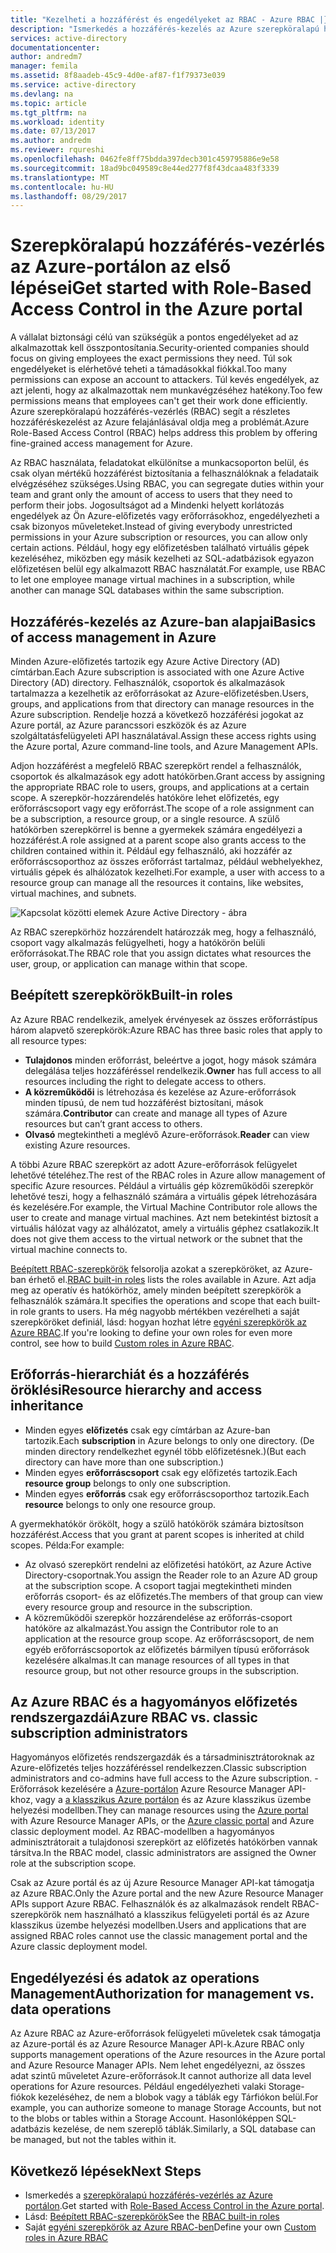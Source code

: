 ```yaml
---
title: "Kezelheti a hozzáférést és engedélyeket az RBAC - Azure RBAC |} Microsoft Docs"
description: "Ismerkedés a hozzáférés-kezelés az Azure szerepköralapú hozzáférés-vezérlés az Azure portálon. Szerepkör-hozzárendelésekkel adhat meg engedélyeket a címtárában."
services: active-directory
documentationcenter: 
author: andredm7
manager: femila
ms.assetid: 8f8aadeb-45c9-4d0e-af87-f1f79373e039
ms.service: active-directory
ms.devlang: na
ms.topic: article
ms.tgt_pltfrm: na
ms.workload: identity
ms.date: 07/13/2017
ms.author: andredm
ms.reviewer: rqureshi
ms.openlocfilehash: 0462fe8ff75bdda397decb301c459795886e9e58
ms.sourcegitcommit: 18ad9bc049589c8e44ed277f8f43dcaa483f3339
ms.translationtype: MT
ms.contentlocale: hu-HU
ms.lasthandoff: 08/29/2017
---
```

# <a name="get-started-with-role-based-access-control-in-the-azure-portal"></a><span data-ttu-id="f0c3b-104">Szerepköralapú hozzáférés-vezérlés az Azure-portálon az első lépései</span><span class="sxs-lookup"><span data-stu-id="f0c3b-104">Get started with Role-Based Access Control in the Azure portal</span></span>
<span data-ttu-id="f0c3b-105">A vállalat biztonsági célú van szükségük a pontos engedélyeket ad az alkalmazottak kell összpontosítania.</span><span class="sxs-lookup"><span data-stu-id="f0c3b-105">Security-oriented companies should focus on giving employees the exact permissions they need.</span></span> <span data-ttu-id="f0c3b-106">Túl sok engedélyeket is elérhetővé teheti a támadásokkal fiókkal.</span><span class="sxs-lookup"><span data-stu-id="f0c3b-106">Too many permissions can expose an account to attackers.</span></span> <span data-ttu-id="f0c3b-107">Túl kevés engedélyek, az azt jelenti, hogy az alkalmazottak nem munkavégzéséhez hatékony.</span><span class="sxs-lookup"><span data-stu-id="f0c3b-107">Too few permissions means that employees can't get their work done efficiently.</span></span> <span data-ttu-id="f0c3b-108">Azure szerepköralapú hozzáférés-vezérlés (RBAC) segít a részletes hozzáféréskezelést az Azure felajánlásával oldja meg a problémát.</span><span class="sxs-lookup"><span data-stu-id="f0c3b-108">Azure Role-Based Access Control (RBAC) helps address this problem by offering fine-grained access management for Azure.</span></span>

<span data-ttu-id="f0c3b-109">Az RBAC használata, feladatokat elkülönítse a munkacsoporton belül, és csak olyan mértékű hozzáférést biztosítania a felhasználóknak a feladataik elvégzéséhez szükséges.</span><span class="sxs-lookup"><span data-stu-id="f0c3b-109">Using RBAC, you can segregate duties within your team and grant only the amount of access to users that they need to perform their jobs.</span></span> <span data-ttu-id="f0c3b-110">Jogosultságot ad a Mindenki helyett korlátozás engedélyek az Ön Azure-előfizetés vagy erőforrásokhoz, engedélyezheti a csak bizonyos műveleteket.</span><span class="sxs-lookup"><span data-stu-id="f0c3b-110">Instead of giving everybody unrestricted permissions in your Azure subscription or resources, you can allow only certain actions.</span></span> <span data-ttu-id="f0c3b-111">Például, hogy egy előfizetésben található virtuális gépek kezeléséhez, miközben egy másik kezelheti az SQL-adatbázisok egyazon előfizetésen belül egy alkalmazott RBAC használatát.</span><span class="sxs-lookup"><span data-stu-id="f0c3b-111">For example, use RBAC to let one employee manage virtual machines in a subscription, while another can manage SQL databases within the same subscription.</span></span>

## <a name="basics-of-access-management-in-azure"></a><span data-ttu-id="f0c3b-112">Hozzáférés-kezelés az Azure-ban alapjai</span><span class="sxs-lookup"><span data-stu-id="f0c3b-112">Basics of access management in Azure</span></span>
<span data-ttu-id="f0c3b-113">Minden Azure-előfizetés tartozik egy Azure Active Directory (AD) címtárban.</span><span class="sxs-lookup"><span data-stu-id="f0c3b-113">Each Azure subscription is associated with one Azure Active Directory (AD) directory.</span></span> <span data-ttu-id="f0c3b-114">Felhasználók, csoportok és alkalmazások tartalmazza a kezelhetik az erőforrásokat az Azure-előfizetésben.</span><span class="sxs-lookup"><span data-stu-id="f0c3b-114">Users, groups, and applications from that directory can manage resources in the Azure subscription.</span></span> <span data-ttu-id="f0c3b-115">Rendelje hozzá a következő hozzáférési jogokat az Azure portál, az Azure parancssori eszközök és az Azure szolgáltatásfelügyeleti API használatával.</span><span class="sxs-lookup"><span data-stu-id="f0c3b-115">Assign these access rights using the Azure portal, Azure command-line tools, and Azure Management APIs.</span></span>

<span data-ttu-id="f0c3b-116">Adjon hozzáférést a megfelelő RBAC szerepkört rendel a felhasználók, csoportok és alkalmazások egy adott hatókörben.</span><span class="sxs-lookup"><span data-stu-id="f0c3b-116">Grant access by assigning the appropriate RBAC role to users, groups, and applications at a certain scope.</span></span> <span data-ttu-id="f0c3b-117">A szerepkör-hozzárendelés hatóköre lehet előfizetés, egy erőforráscsoport vagy egy erőforrást.</span><span class="sxs-lookup"><span data-stu-id="f0c3b-117">The scope of a role assignment can be a subscription, a resource group, or a single resource.</span></span> <span data-ttu-id="f0c3b-118">A szülő hatókörben szerepkörrel is benne a gyermekek számára engedélyezi a hozzáférést.</span><span class="sxs-lookup"><span data-stu-id="f0c3b-118">A role assigned at a parent scope also grants access to the children contained within it.</span></span> <span data-ttu-id="f0c3b-119">Például egy felhasználó, aki hozzáfér az erőforráscsoporthoz az összes erőforrást tartalmaz, például webhelyekhez, virtuális gépek és alhálózatok kezelheti.</span><span class="sxs-lookup"><span data-stu-id="f0c3b-119">For example, a user with access to a resource group can manage all the resources it contains, like websites, virtual machines, and subnets.</span></span>

![Kapcsolat közötti elemek Azure Active Directory - ábra](./media/role-based-access-control-what-is/rbac_aad.png)

<span data-ttu-id="f0c3b-121">Az RBAC szerepkörhöz hozzárendelt határozzák meg, hogy a felhasználó, csoport vagy alkalmazás felügyelheti, hogy a hatókörön belüli erőforrásokat.</span><span class="sxs-lookup"><span data-stu-id="f0c3b-121">The RBAC role that you assign dictates what resources the user, group, or application can manage within that scope.</span></span>

## <a name="built-in-roles"></a><span data-ttu-id="f0c3b-122">Beépített szerepkörök</span><span class="sxs-lookup"><span data-stu-id="f0c3b-122">Built-in roles</span></span>
<span data-ttu-id="f0c3b-123">Az Azure RBAC rendelkezik, amelyek érvényesek az összes erőforrástípus három alapvető szerepkörök:</span><span class="sxs-lookup"><span data-stu-id="f0c3b-123">Azure RBAC has three basic roles that apply to all resource types:</span></span>

* <span data-ttu-id="f0c3b-124">**Tulajdonos** minden erőforrást, beleértve a jogot, hogy mások számára delegálása teljes hozzáféréssel rendelkezik.</span><span class="sxs-lookup"><span data-stu-id="f0c3b-124">**Owner** has full access to all resources including the right to delegate access to others.</span></span>
* <span data-ttu-id="f0c3b-125">**A közreműködői** is létrehozása és kezelése az Azure-erőforrások minden típusú, de nem tud hozzáférést biztosítani, mások számára.</span><span class="sxs-lookup"><span data-stu-id="f0c3b-125">**Contributor** can create and manage all types of Azure resources but can’t grant access to others.</span></span>
* <span data-ttu-id="f0c3b-126">**Olvasó** megtekintheti a meglévő Azure-erőforrások.</span><span class="sxs-lookup"><span data-stu-id="f0c3b-126">**Reader** can view existing Azure resources.</span></span>

<span data-ttu-id="f0c3b-127">A többi Azure RBAC szerepkört az adott Azure-erőforrások felügyelet lehetővé tételéhez.</span><span class="sxs-lookup"><span data-stu-id="f0c3b-127">The rest of the RBAC roles in Azure allow management of specific Azure resources.</span></span> <span data-ttu-id="f0c3b-128">Például a virtuális gép közreműködői szerepkör lehetővé teszi, hogy a felhasználó számára a virtuális gépek létrehozására és kezelésére.</span><span class="sxs-lookup"><span data-stu-id="f0c3b-128">For example, the Virtual Machine Contributor role allows the user to create and manage virtual machines.</span></span> <span data-ttu-id="f0c3b-129">Azt nem betekintést biztosít a virtuális hálózat vagy az alhálózatot, amely a virtuális géphez csatlakozik.</span><span class="sxs-lookup"><span data-stu-id="f0c3b-129">It does not give them access to the virtual network or the subnet that the virtual machine connects to.</span></span> 

<span data-ttu-id="f0c3b-130">[Beépített RBAC-szerepkörök](role-based-access-built-in-roles.md) felsorolja azokat a szerepköröket, az Azure-ban érhető el.</span><span class="sxs-lookup"><span data-stu-id="f0c3b-130">[RBAC built-in roles](role-based-access-built-in-roles.md) lists the roles available in Azure.</span></span> <span data-ttu-id="f0c3b-131">Azt adja meg az operatív és hatókörhöz, amely minden beépített szerepkörök a felhasználók számára.</span><span class="sxs-lookup"><span data-stu-id="f0c3b-131">It specifies the operations and scope that each built-in role grants to users.</span></span> <span data-ttu-id="f0c3b-132">Ha még nagyobb mértékben vezérelheti a saját szerepköröket definiál, lásd: hogyan hozhat létre [egyéni szerepkörök az Azure RBAC](role-based-access-control-custom-roles.md).</span><span class="sxs-lookup"><span data-stu-id="f0c3b-132">If you're looking to define your own roles for even more control, see how to build [Custom roles in Azure RBAC](role-based-access-control-custom-roles.md).</span></span>

## <a name="resource-hierarchy-and-access-inheritance"></a><span data-ttu-id="f0c3b-133">Erőforrás-hierarchiát és a hozzáférés öröklési</span><span class="sxs-lookup"><span data-stu-id="f0c3b-133">Resource hierarchy and access inheritance</span></span>
* <span data-ttu-id="f0c3b-134">Minden egyes **előfizetés** csak egy címtárban az Azure-ban tartozik.</span><span class="sxs-lookup"><span data-stu-id="f0c3b-134">Each **subscription** in Azure belongs to only one directory.</span></span> <span data-ttu-id="f0c3b-135">(De minden directory rendelkezhet egynél több előfizetésnek.)</span><span class="sxs-lookup"><span data-stu-id="f0c3b-135">(But each directory can have more than one subscription.)</span></span>
* <span data-ttu-id="f0c3b-136">Minden egyes **erőforráscsoport** csak egy előfizetés tartozik.</span><span class="sxs-lookup"><span data-stu-id="f0c3b-136">Each **resource group** belongs to only one subscription.</span></span>
* <span data-ttu-id="f0c3b-137">Minden egyes **erőforrás** csak egy erőforráscsoporthoz tartozik.</span><span class="sxs-lookup"><span data-stu-id="f0c3b-137">Each **resource** belongs to only one resource group.</span></span>

<span data-ttu-id="f0c3b-138">A gyermekhatókör örökölt, hogy a szülő hatókörök számára biztosítson hozzáférést.</span><span class="sxs-lookup"><span data-stu-id="f0c3b-138">Access that you grant at parent scopes is inherited at child scopes.</span></span> <span data-ttu-id="f0c3b-139">Példa:</span><span class="sxs-lookup"><span data-stu-id="f0c3b-139">For example:</span></span>

* <span data-ttu-id="f0c3b-140">Az olvasó szerepkört rendelni az előfizetési hatókört, az Azure Active Directory-csoportnak.</span><span class="sxs-lookup"><span data-stu-id="f0c3b-140">You assign the Reader role to an Azure AD group at the subscription scope.</span></span> <span data-ttu-id="f0c3b-141">A csoport tagjai megtekintheti minden erőforrás csoport- és az előfizetés.</span><span class="sxs-lookup"><span data-stu-id="f0c3b-141">The members of that group can view every resource group and resource in the subscription.</span></span>
* <span data-ttu-id="f0c3b-142">A közreműködői szerepkör hozzárendelése az erőforrás-csoport hatóköre az alkalmazást.</span><span class="sxs-lookup"><span data-stu-id="f0c3b-142">You assign the Contributor role to an application at the resource group scope.</span></span> <span data-ttu-id="f0c3b-143">Az erőforráscsoport, de nem egyéb erőforráscsoportok az előfizetés bármilyen típusú erőforrások kezelésére alkalmas.</span><span class="sxs-lookup"><span data-stu-id="f0c3b-143">It can manage resources of all types in that resource group, but not other resource groups in the subscription.</span></span>

## <a name="azure-rbac-vs-classic-subscription-administrators"></a><span data-ttu-id="f0c3b-144">Az Azure RBAC és a hagyományos előfizetés rendszergazdái</span><span class="sxs-lookup"><span data-stu-id="f0c3b-144">Azure RBAC vs. classic subscription administrators</span></span>
<span data-ttu-id="f0c3b-145">Hagyományos előfizetés rendszergazdák és a társadminisztrátoroknak az Azure-előfizetés teljes hozzáféréssel rendelkezzen.</span><span class="sxs-lookup"><span data-stu-id="f0c3b-145">Classic subscription administrators and co-admins have full access to the Azure subscription.</span></span> <span data-ttu-id="f0c3b-146">-Erőforrások kezelésére a [Azure-portálon](https://portal.azure.com) Azure Resource Manager API-khoz, vagy a [a klasszikus Azure portálon](https://manage.windowsazure.com) és az Azure klasszikus üzembe helyezési modellben.</span><span class="sxs-lookup"><span data-stu-id="f0c3b-146">They can manage resources using the [Azure portal](https://portal.azure.com) with Azure Resource Manager APIs, or the [Azure classic portal](https://manage.windowsazure.com) and Azure classic deployment model.</span></span> <span data-ttu-id="f0c3b-147">Az RBAC-modellben a hagyományos adminisztrátorait a tulajdonosi szerepkört az előfizetés hatókörben vannak társítva.</span><span class="sxs-lookup"><span data-stu-id="f0c3b-147">In the RBAC model, classic administrators are assigned the Owner role at the subscription scope.</span></span>

<span data-ttu-id="f0c3b-148">Csak az Azure portál és az új Azure Resource Manager API-kat támogatja az Azure RBAC.</span><span class="sxs-lookup"><span data-stu-id="f0c3b-148">Only the Azure portal and the new Azure Resource Manager APIs support Azure RBAC.</span></span> <span data-ttu-id="f0c3b-149">Felhasználók és az alkalmazások rendelt RBAC-szerepkörök nem használható a klasszikus felügyeleti portál és az Azure klasszikus üzembe helyezési modellben.</span><span class="sxs-lookup"><span data-stu-id="f0c3b-149">Users and applications that are assigned RBAC roles cannot use the classic management portal and the Azure classic deployment model.</span></span>

## <a name="authorization-for-management-vs-data-operations"></a><span data-ttu-id="f0c3b-150">Engedélyezési és adatok az operations Management</span><span class="sxs-lookup"><span data-stu-id="f0c3b-150">Authorization for management vs. data operations</span></span>
<span data-ttu-id="f0c3b-151">Az Azure RBAC az Azure-erőforrások felügyeleti műveletek csak támogatja az Azure-portál és az Azure Resource Manager API-k.</span><span class="sxs-lookup"><span data-stu-id="f0c3b-151">Azure RBAC only supports management operations of the Azure resources in the Azure portal and Azure Resource Manager APIs.</span></span> <span data-ttu-id="f0c3b-152">Nem lehet engedélyezni, az összes adat szintű műveletet Azure-erőforrások.</span><span class="sxs-lookup"><span data-stu-id="f0c3b-152">It cannot authorize all data level operations for Azure resources.</span></span> <span data-ttu-id="f0c3b-153">Például engedélyezheti valaki Storage-fiókok kezeléséhez, de nem a blobok vagy a táblák egy Tárfiókon belül.</span><span class="sxs-lookup"><span data-stu-id="f0c3b-153">For example, you can authorize someone to manage Storage Accounts, but not to the blobs or tables within a Storage Account.</span></span> <span data-ttu-id="f0c3b-154">Hasonlóképpen SQL-adatbázis kezelése, de nem szereplő táblák.</span><span class="sxs-lookup"><span data-stu-id="f0c3b-154">Similarly, a SQL database can be managed, but not the tables within it.</span></span>

## <a name="next-steps"></a><span data-ttu-id="f0c3b-155">Következő lépések</span><span class="sxs-lookup"><span data-stu-id="f0c3b-155">Next Steps</span></span>
* <span data-ttu-id="f0c3b-156">Ismerkedés a [szerepköralapú hozzáférés-vezérlés az Azure portálon](role-based-access-control-configure.md).</span><span class="sxs-lookup"><span data-stu-id="f0c3b-156">Get started with [Role-Based Access Control in the Azure portal](role-based-access-control-configure.md).</span></span>
* <span data-ttu-id="f0c3b-157">Lásd: [Beépített RBAC-szerepkörök](role-based-access-built-in-roles.md)</span><span class="sxs-lookup"><span data-stu-id="f0c3b-157">See the [RBAC built-in roles](role-based-access-built-in-roles.md)</span></span>
* <span data-ttu-id="f0c3b-158">Saját [egyéni szerepkörök az Azure RBAC-ben](role-based-access-control-custom-roles.md)</span><span class="sxs-lookup"><span data-stu-id="f0c3b-158">Define your own [Custom roles in Azure RBAC](role-based-access-control-custom-roles.md)</span></span>
